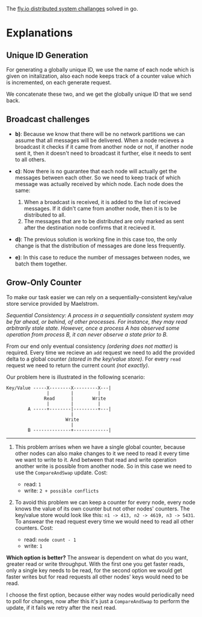 The [fly.io distributed system challanges](https://fly.io/dist-sys/) solved in go.

# Explanations

## Unique ID Generation

For generating a globally unique ID, we use the name of each node which is given
on initalization, also each node keeps track of a counter value which is 
incremented, on each generate request.

We concatenate these two, and we get the globally unique ID that we send back. 


## Broadcast challenges

- **b)**: Because we know that there will be no network partitions we can
 assume that all messages will be delivered. When a node recieves a broadcast
 it checks if it came from another node or not, if another node sent it, then
 it doesn't need to broadcast it further, else it needs to sent to all others.

- **c)**: Now there is no guarantee that each node will actually get the 
  messages between each other. So we need to keep track of which message was
  actually received by which node.
  Each node does the same:
    1. When a broadcast is received, it is added to the list of recieved messages.
      If it didn't came from another node, then it is to be distributed to all.
    1. The messages that are to be distributed are only marked as sent after 
      the destination node confirms that it recieved it.

- **d)**: The previous solution is working fine in this case too, the only
  change is that the distribution of messages are done less frequently.

- **e)**: In this case to reduce the number of messages between nodes, we batch
  them together.


## Grow-Only Counter

To make our task easier we can rely on a sequentially-consistent key/value store
service provided by Maelstrom. 

*Sequential Consistency: A process in a sequentially consistent system may be*
*far ahead, or behind, of other processes. For instance, they may read*
*arbitrarily stale state. However, once a process A has observed some operation*
*from process B, it can never observe a state prior to B.*

From our end only eventual consistency *(ordering does not matter)* is required.
Every time we recieve an `add` request we need to add the provided delta to a
global counter *(stored in the key/value store)*. For every `read` request we
need to return the current count *(not exactly)*.


Our problem here is illustrated in the following scenario:
```
Key/Value -----X--------X---------X---|
               |        |         |   
              Read      |       Write 
               |        |         |   
        A -----+--------|---------+---|
                        |             
                      Write           
                        |             
        B --------------+-------------|
```

---

1. This problem arrises when we have a single global counter, because other
  nodes can also make changes to it we need to read it every time we want to
  write to it. And between that read and write operation another write is 
  possible from another node.
  So in this case we need to use the `CompareAndSwap` update.
  Cost:
    * read: `1`
    * write: `2 + possible conflicts`

1. To avoid this problem we can keep a counter for every node, every node
  knows the value of its own counter but not other nodes' counters. The
  key/value store would look like this: `n1 -> 413, n2 -> 4619, n3 -> 5431`.
  To answear the read request every time we would need to read all other
  counters.
  Cost:
    * read: `node count - 1`
    * write: `1`

**Which option is better?**
  The answear is dependent on what do you want, greater read or write throughput.
  With the first one you get faster reads, only a single key needs to be read, 
  for the second option we would get faster writes but for read requests all 
  other nodes' keys would need to be read.

I choose the first option, because either way nodes would periodically need to
poll for changes, now after this it's just a `CompareAndSwap` to perform the
update, if it fails we retry after the next read.
